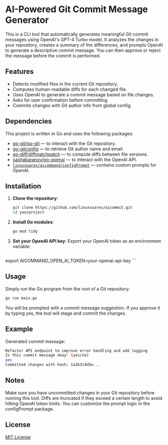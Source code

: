 # AI-Powered Git Commit Message Generator

This is a CLI tool that automatically generates meaningful Git commit messages using OpenAI's GPT-4 Turbo model. It analyzes the changes in your repository, creates a summary of the differences, and prompts OpenAI to generate a descriptive commit message. You can then approve or reject the message before the commit is performed.

## Features

- Detects modified files in the current Git repository.
- Computes human-readable diffs for each changed file.
- Uses OpenAI to generate a commit message based on file changes.
- Asks for user confirmation before committing.
- Commits changes with Git author info from global config.

## Dependencies

This project is written in Go and uses the following packages:
- [go-git/go-git](https://github.com/go-git/go-git) — to interact with the Git repository.
- [go-gitconfig](https://github.com/tcnksm/go-gitconfig) — to retrieve Git author name and email.
- [go-diff/diffmatchpatch](https://github.com/sergi/go-diff) — to compute diffs between file versions.
- [sashabaranov/go-openai](https://github.com/sashabaranov/go-openai) — to interact with the OpenAI API.
- [`linuxsoares/aicommand/configPrompt`](https://github.com/linuxsoares/aicommand) — contains custom prompts for OpenAI.


## Installation

1. **Clone the repository**:
   ```bash
   git clone https://github.com/linuxsoares/aicommit.git
   cd yourproject
   ```
2. **Install Go modules**:

   ```bash
   go mod tidy
    ```
   
3. **Set your OpenAI API key**:
   Export your OpenAI token as an environment variable:

   ```bash
export AICOMMAND_OPEN_AI_TOKEN=your-openai-api-key
    ```
   
## Usage
Simply run the Go program from the root of a Git repository:
```bash 
go run main.go
```

You will be prompted with a commit message suggestion. If you approve it by typing yes, the tool will stage and commit the changes.

## Example

Generated commit message:

```bash
Refactor API endpoint to improve error handling and add logging
Is this commit message okay? (yes/no)
yes
Committed changes with hash: 1a2b3c4d5e...
```

## Notes

Make sure you have uncommitted changes in your Git repository before running this tool.
Diffs are truncated if they exceed a certain length to avoid hitting OpenAI token limits.
You can customize the prompt logic in the configPrompt package.

## License
[MIT License](https://rem.mit-license.org/)
